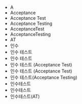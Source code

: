 ﻿- A
- Acceptance
- Acceptance Test
- Acceptance Testing
- AcceptanceTest
- AcceptanceTesting
- AT
- 인수
- 인수 테스트
- 인수 테스트
- 인수 테스트 (Acceptance Test)
- 인수 테스트 (Acceptance Test)  
- 인수 테스트(Acceptance Testing)
- 인수테스트
- 인수테스트
- 인수테스트(AT)
